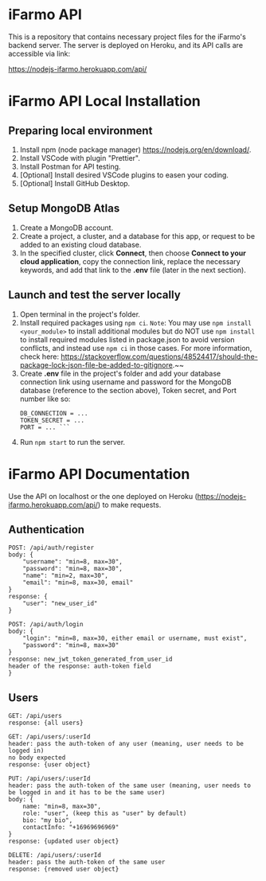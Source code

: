 # iFarmo API

This is a repository that contains necessary project files for the iFarmo's backend server. The server is deployed on Heroku, and its API calls are accessible via link:

https://nodejs-ifarmo.herokuapp.com/api/


# iFarmo API Local Installation

## Preparing local environment
1. Install npm (node package manager) https://nodejs.org/en/download/.
2. Install VSCode with plugin "Prettier".
3. Install Postman for API testing.
4. [Optional] Install desired VSCode plugins to easen your coding.
5. [Optional] Install GitHub Desktop.

## Setup MongoDB Atlas 
1. Create a MongoDB account.
2. Create a project, a cluster, and a database for this app, or request to be added to an existing cloud database.
3. In the specified cluster, click **Connect**, then choose **Connect to your cloud application**, copy the connection link, replace the necessary keywords, and add that link to the **.env** file (later in the next section).

## Launch and test the server locally
1. Open terminal in the project's folder.
2. Install required packages using ```npm ci```.
`Note`: You may use ```npm install <your_module>``` to install additional modules but do NOT use ```npm install``` to install required modules listed in package.json to avoid version conflicts, and instead use ```npm ci``` in those cases. For more information, check here: https://stackoverflow.com/questions/48524417/should-the-package-lock-json-file-be-added-to-gitignore.~~
3. Create **.env** file in the project's folder and add your database connection link using username and password for the MongoDB database (reference to the section above), Token secret, and Port number like so:
    ```
    DB_CONNECTION = ...
    TOKEN_SECRET = ...
    PORT = ... ```
4. Run ```npm start``` to run the server.

# iFarmo API Documentation

Use the API on localhost or the one deployed on Heroku (https://nodejs-ifarmo.herokuapp.com/api/) to make requests.

## Authentication

```
POST: /api/auth/register
body: {
    "username": "min=8, max=30",
    "password": "min=8, max=30",
    "name": "min=2, max=30",
    "email": "min=8, max=30, email"
}
response: {
    "user": "new_user_id"
}

POST: /api/auth/login
body: {
    "login": "min=8, max=30, either email or username, must exist",
    "password": "min=8, max=30"
}
response: new_jwt_token_generated_from_user_id
header of the response: auth-token field
}
```

## Users

```
GET: /api/users
response: {all users}

GET: /api/users/:userId
header: pass the auth-token of any user (meaning, user needs to be logged in)
no body expected
response: {user object}

PUT: /api/users/:userId
header: pass the auth-token of the same user (meaning, user needs to be logged in and it has to be the same user)
body: {
    name: "min=8, max=30",
    role: "user", (keep this as "user" by default)
    bio: "my bio",
    contactInfo: "+16969696969"
}
response: {updated user object}

DELETE: /api/users/:userId
header: pass the auth-token of the same user
response: {removed user object}
```
